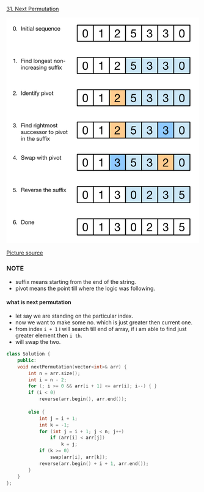 [31. Next Permutation](https://leetcode.com/problems/next-permutation/)

<img src = "./next-permutation-algorithm.png"  alt="image">

[Picture source](https://leetcode.com/problems/next-permutation/discuss/13994/Readable-code-without-confusing-ij-and-with-explanation)

### NOTE

- suffix means starting from the end of the string.
- pivot means the point till where the logic was following.

#### what is next permutation

- let say we are standing on the particular index.
- now we want to make some no. which is just greater then current one.
- from index `i + 1` i will search till end of array, if i am able to find just greater element then `i th`.
- will swap the two.

```cpp
class Solution {
    public:
    void nextPermutation(vector<int>& arr) {
        int n = arr.size();
        int i = n - 2;
        for (; i >= 0 && arr[i + 1] <= arr[i]; i--) { }
        if (i < 0)
            reverse(arr.begin(), arr.end());

        else {
            int j = i + 1;
            int k = -1;
            for (int j = i + 1; j < n; j++)
                if (arr[i] < arr[j])
                    k = j;
            if (k >= 0)
                swap(arr[i], arr[k]);
            reverse(arr.begin() + i + 1, arr.end());
        }
    }
};
```
